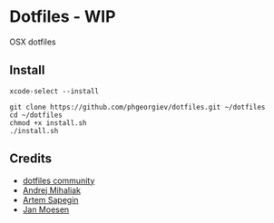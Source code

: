 # Dotfiles - WIP
OSX dotfiles

## Install

```
xcode-select --install

git clone https://github.com/phgeorgiev/dotfiles.git ~/dotfiles
cd ~/dotfiles
chmod +x install.sh
./install.sh
```

## Credits

 - [dotfiles community](http://dotfiles.github.io/)
 - [Andrej Mihaliak](https://github.com/mihaliak/dotfiles)
 - [Artem Sapegin](https://github.com/sapegin/dotfiles)
 - [Jan Moesen
 ](https://github.com/janmoesen/tilde)